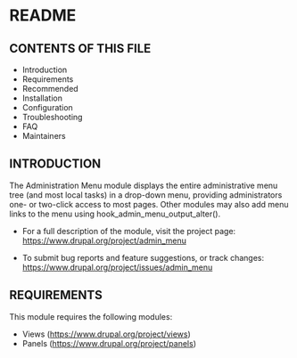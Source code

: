 # README

## CONTENTS OF THIS FILE
   
* Introduction
* Requirements
* Recommended
* Installation
* Configuration
* Troubleshooting
* FAQ
* Maintainers


## INTRODUCTION

The Administration Menu module displays the entire administrative menu tree
(and most local tasks) in a drop-down menu, providing administrators one- or
two-click access to most pages.  Other modules may also add menu links to the
menu using hook_admin_menu_output_alter().

* For a full description of the module, visit the project page:
  https://www.drupal.org/project/admin_menu

* To submit bug reports and feature suggestions, or track changes:
  https://www.drupal.org/project/issues/admin_menu


## REQUIREMENTS

This module requires the following modules:

* Views (https://www.drupal.org/project/views)
* Panels (https://www.drupal.org/project/panels)